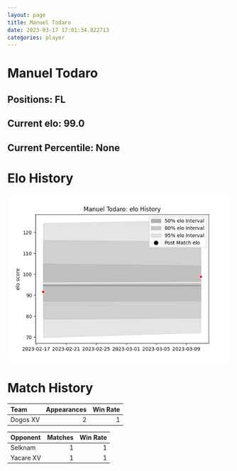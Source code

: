 ```yaml
---  
layout: page  
title: Manuel Todaro  
date: 2023-03-17 17:01:34.822713  
categories: player  
---
```

# Manuel Todaro

## Positions: FL

## Current elo: 99.0

## Current Percentile: None

# Elo History


![elo history](history_ManuelTodaro.png)
# Match History


| Team     |   Appearances |   Win Rate |
|:---------|--------------:|-----------:|
| Dogos XV |             2 |          1 |

| Opponent   |   Matches |   Win Rate |
|:-----------|----------:|-----------:|
| Selknam    |         1 |          1 |
| Yacare XV  |         1 |          1 |